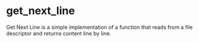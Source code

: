 # get_next_line

Get Next Line is a simple implementation of a function that reads from a file descriptor and returns content line by line.



